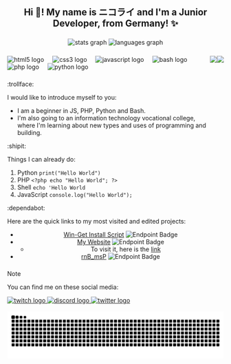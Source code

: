 <h2 align="center">Hi 👋! My name is ニコライ and I'm a Junior Developer, from Germany! ✨</h2>

###

<div align="center">
  <img src="https://github-readme-stats.vercel.app/api?username=nikas17mc&hide_title=false&hide_rank=false&show_icons=true&include_all_commits=true&count_private=true&theme=dracula&locale=en&hide_border=false" height="160" alt="stats graph"  />
  <img src="https://github-readme-stats.vercel.app/api/top-langs?username=nikas17mc&locale=de&hide_title=false&layout=compact&card_width=320&langs_count=5&theme=dracula&hide_border=false" height="160" alt="languages graph"  />
</div>

###

  <img align="right" height="150" src="https://i.imgflip.com/7onfrb.jpg"  />
  <img align="right" height="150" src="https://i.imgflip.com/6zr6q4.gif"  />

###

<div align="left">
  <img src="https://cdn.jsdelivr.net/gh/devicons/devicon/icons/html5/html5-original.svg" height="30" alt="html5 logo"  />
  <img width="12" />
  <img src="https://cdn.jsdelivr.net/gh/devicons/devicon/icons/css3/css3-original.svg" height="30" alt="css3 logo"  />
  <img width="12" />
  <img src="https://cdn.jsdelivr.net/gh/devicons/devicon/icons/javascript/javascript-original.svg" height="30" alt="javascript logo"  />
  <img width="12" />
  <img src="https://cdn.jsdelivr.net/gh/devicons/devicon/icons/bash/bash-original.svg" height="30" alt="bash logo"  />
  <img width="12" />
  <img src="https://cdn.jsdelivr.net/gh/devicons/devicon/icons/php/php-original.svg" height="30" alt="php logo"  />
  <img width="12" />
  <img src="https://cdn.jsdelivr.net/gh/devicons/devicon/icons/python/python-original.svg" height="30" alt="python logo"  />
  <img width="12" />
</div>

###
<div align="left">
  :trollface: <p>I would like to introduce myself to you:</p>
  <ul>
    <li>I am a beginner in JS, PHP, Python and Bash.</li>
    <li>I'm also going to an information technology vocational college,<br>
    where I'm learning about new types and uses of programming and building.</li>
  </ul>
  :shipit: <p>Things I can already do:</p>
</div>

1. Python `print("Hello World")`
1. PHP `<?php echo "Hello World"; ?>`
1. Shell `echo 'Hello World`
1. JavaScript `console.log("Hello World");`

:dependabot: <p>Here are the quick links to my most visited and edited projects:</p>
  <ul>
    <li align="center"><a href="https://github.com/nikas17mc/win-get_install_script">Win-Get Install Script</a> <img alt="Endpoint Badge" src="https://img.shields.io/endpoint?url=https%3A%2F%2Fgist.githubusercontent.com%2Fnikas17mc%2F43788ae8805d2f955eed173d9e1cfed1%2Fraw%2F723f8b4425da7dc8892e7704d1454c63e3d6e89c%2Fendpoint.json">
    </li>
    <li align="center"><a href="https://github.com/nikas17mc/nikas17mc.github.io">My Website</a> <img alt="Endpoint Badge" src="https://img.shields.io/endpoint?url=https%3A%2F%2Fgist.githubusercontent.com%2Fnikas17mc%2Fbd55fba080fc092215ef85a2d2ee6a9f%2Fraw%2F4f75a0e00fc448e4ac7edee813e2f3b84cecee5d%2Fendpoint_2.json">
      <ul>  
        <li>To visit it, here is the <a href="https://nikas17mc.github.io">link</a></li>
      </ul>
    </li>
    <li align="center"><a href="https://github.com/nikas17mc/rnB_msP">rnB_msP</a> <img alt="Endpoint Badge" src="https://img.shields.io/endpoint?url=https%3A%2F%2Fgist.githubusercontent.com%2Fnikas17mc%2Fbf09ea16f5c50d24d2386cff5b142bdd%2Fraw%2Fca36747749a1541a36f9aa9a8b6cb68425b18b16%2Fendpoint_3.json"></li>
  </ul>
  
###

>[!NOTE]
> You can find me on these social media:

<div align="left">
  <a href="https://www.twitch.tv/nikas40mc3685k" target="_blank">
  <img src="https://img.shields.io/static/v1?message=Twitch&logo=twitch&label=&color=9146FF&logoColor=white&labelColor=&style=for-the-badge" height="35" alt="twitch logo"  />
  </a>
  <a href="https://discord.com/channels/nikax_18" target="_blank">
  <img src="https://img.shields.io/static/v1?message=Discord&logo=discord&label=&color=7289DA&logoColor=white&labelColor=&style=for-the-badge" height="35" alt="discord logo"  />
  </a>
  <a href="https://twitter.com/MCgamerNiko" target="_blank">
  <img src="https://img.shields.io/static/v1?message=Twitter&logo=twitter&label=&color=1DA1F2&logoColor=white&labelColor=&style=for-the-badge" height="35" alt="twitter logo"  />
  </a>
</div>

<br clear="both">

<img src="https://raw.githubusercontent.com/nikas17mc/nikas17mc/output/github-snake.svg" alt="github-snake"/>
